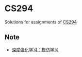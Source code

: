 # CS294
Solutions for assignments of [CS294](http://rll.berkeley.edu/deeprlcourse/)
## Note
- [深度强化学习：模仿学习](https://sine-x.com/deep-reinforcement-learning-imitation/)
